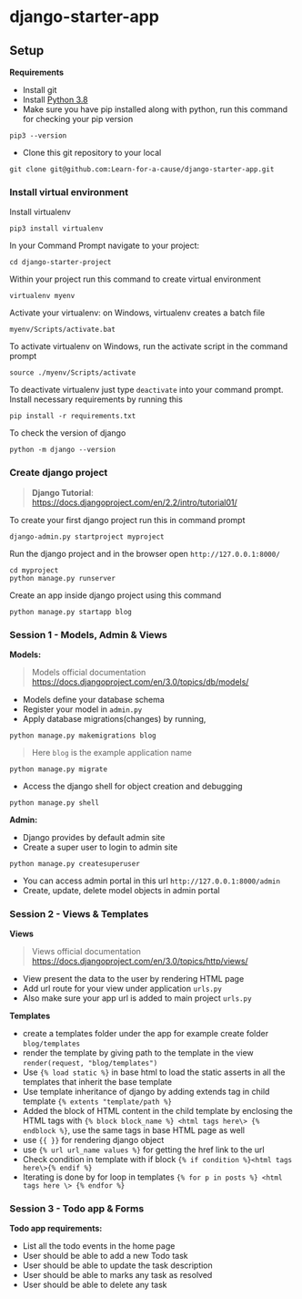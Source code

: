 # django-starter-app

## Setup

**Requirements**
  * Install git
  * Install [Python 3.8](https://www.python.org/downloads/windows/)  
  * Make sure you have pip installed along with python, run this command for checking your pip version
  ```
  pip3 --version
  ```
  * Clone this git repository to your local
  ```
  git clone git@github.com:Learn-for-a-cause/django-starter-app.git
  ```
### Install virtual environment
Install virtualenv
  
```
pip3 install virtualenv
```
In your Command Prompt navigate to your project:
```
cd django-starter-project
```
Within your project run this command to create virtual environment
```
virtualenv myenv
```
Activate your virtualenv: on Windows, virtualenv creates a batch file
```
myenv/Scripts/activate.bat
```
To activate virtualenv on Windows, run the activate script in the command prompt
```
source ./myenv/Scripts/activate
```
To deactivate virtualenv just type `deactivate` into your command prompt. Install necessary requirements by running this
```
pip install -r requirements.txt 
```
To check the version of django
```
python -m django --version
```
### Create django project
> **Django Tutorial**: https://docs.djangoproject.com/en/2.2/intro/tutorial01/

To create your first django project run this in command prompt
```
django-admin.py startproject myproject
```
Run the django project and in the browser open `http://127.0.0.1:8000/`
```
cd myproject
python manage.py runserver
```
Create an app inside django project using this command
```
python manage.py startapp blog
```

### Session 1 - Models, Admin & Views
**Models:**
  > Models official documentation https://docs.djangoproject.com/en/3.0/topics/db/models/

  * Models define your database schema
  * Register your model in `admin.py`
  * Apply database migrations(changes) by running, 
  ```
  python manage.py makemigrations blog
  ```
  > Here `blog` is the example application name
  ```
  python manage.py migrate
  ```
  * Access the django shell for object creation and debugging 
  ```
  python manage.py shell
  ``` 
**Admin:**
  * Django provides by default admin site
  * Create a super user to login to admin site
  ```
  python manage.py createsuperuser
  ```
  * You can access admin portal in this url `http://127.0.0.1:8000/admin`
  * Create, update, delete model objects in admin portal

### Session 2 - Views & Templates
**Views**
  > Views official documentation https://docs.djangoproject.com/en/3.0/topics/http/views/
  
  * View present the data to the user by rendering HTML page
  * Add url route for your view under application `urls.py`
  * Also make sure your app url is added to main project `urls.py`

**Templates**
  * create a templates folder under the app for example create folder `blog/templates`
  * render the template by giving path to the template in the view `render(request, "blog/templates")`
  * Use `{% load static %}` in base html to load the static asserts in all the templates that inherit the base template 
  * Use template inheritance of django by adding extends tag in child template `{% extents "template/path %}`
  * Added the block of HTML content in the child template by enclosing the HTML tags with `{% block block_name %} <html tags here\> {% endblock %}`, use the same tags in base HTML page as well
  * use `{{ }}` for rendering django object
  * use `{% url url_name values %}` for getting the href link to the url
  * Check condition in template with if block `{% if condition %}<html tags here\>{% endif %}`
  * Iterating is done by for loop in templates `{% for p in posts %} <html tags here \> {% endfor %}`

### Session 3 - Todo app & Forms
  **Todo app requirements:**
  * List all the todo events in the home page
  * User should be able to add a new Todo task
  * User should be able to update the task description
  * User should be able to marks any task as resolved
  * User should be able to delete any task
